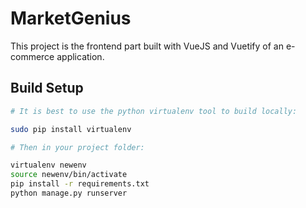 # MarketGenius

This project is the frontend part built with VueJS and Vuetify of an e-commerce application.

## Build Setup

``` bash
# It is best to use the python virtualenv tool to build locally:

sudo pip install virtualenv

# Then in your project folder:

virtualenv newenv
source newenv/bin/activate
pip install -r requirements.txt
python manage.py runserver
```
